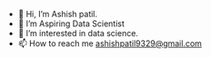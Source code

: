 - 👋 Hi, I’m Ashish patil.
- 👀 I’m Aspiring Data Scientist
- 👀 I’m interested in data science.
- 📫 How to reach me ashishpatil9329@gmail.com

<!---
AshishpatilRK/AshishpatilRK is a ✨ special ✨ repository because its `README.md` (this file) appears on your GitHub profile.
You can click the Preview link to take a look at your changes.
--->
